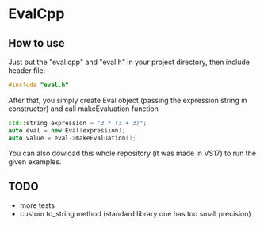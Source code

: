 # EvalCpp

## How to use

Just put the "eval.cpp" and "eval.h" in your project directory, then include header file:

```c++
#include "eval.h"
```

After that, you simply create Eval object (passing the expression string in constructor) and call makeEvaluation function

```c++
std::string expression = "3 * (3 + 3)";
auto eval = new Eval(expression);
auto value = eval->makeEvaluation();
```

You can also dowload this whole repository (it was made in VS17) to run the given examples.
## TODO

* more tests
* custom to_string method (standard library one has too small precision)
